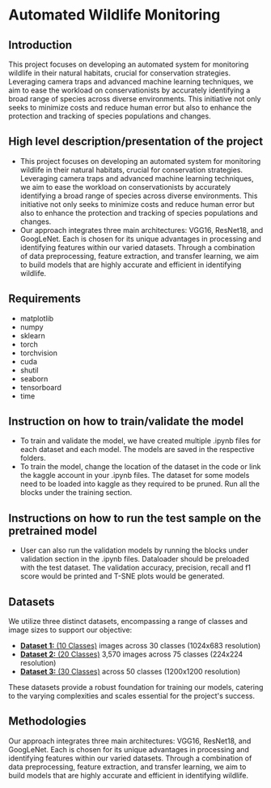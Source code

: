 # Automated Wildlife Monitoring

## Introduction
This project focuses on developing an automated system for monitoring wildlife in their natural habitats, crucial for conservation strategies. Leveraging camera traps and advanced machine learning techniques, we aim to ease the workload on conservationists by accurately identifying a broad range of species across diverse environments. This initiative not only seeks to minimize costs and reduce human error but also to enhance the protection and tracking of species populations and changes.

## High level description/presentation of the project
- This project focuses on developing an automated system for monitoring wildlife in their natural habitats, crucial for conservation strategies. Leveraging camera traps and advanced machine learning techniques, we aim to ease the workload on conservationists by accurately identifying a broad range of species across diverse environments. This initiative not only seeks to minimize costs and reduce human error but also to enhance the protection and tracking of species populations and changes.
- Our approach integrates three main architectures: VGG16, ResNet18, and GoogLeNet. Each is chosen for its unique advantages in processing and identifying features within our varied datasets. Through a combination of data preprocessing, feature extraction, and transfer learning, we aim to build models that are highly accurate and efficient in identifying wildlife. 
 
## Requirements                
- ⁠matplotlib      
- ⁠numpy               
- ⁠sklearn             
- ⁠torch              
- ⁠torchvision         
- ⁠cuda                
- ⁠shutil 
- ⁠seaborn
- ⁠tensorboard        
- ⁠time    

## Instruction on how to train/validate the model
- ⁠To train and validate the model, we have created multiple .ipynb files for each dataset and each model. The models are saved in the respective folders.
- ⁠To train the model, change the location of the dataset in the code or link the kaggle account in your .ipynb files. The dataset for some models need to be loaded into kaggle as they required to be pruned. Run all the blocks under the training section.

## Instructions on how to run the test sample on the pretrained model
- ⁠User can also run the validation models by running the blocks under validation section in the .ipynb files. Dataloader should be preloaded with the test dataset. The validation accuracy, precision, recall and f1 score would be printed and T-SNE plots would be generated.


## Datasets
We utilize three distinct datasets, encompassing a range of classes and image sizes to support our objective:
- [**Dataset 1:** (10 Classes)](https://www.kaggle.com/datasets/alessiocorrado99/animals10) images across 30 classes (1024x683 resolution)
- [**Dataset 2:** (20 Classes)](https://www.kaggle.com/datasets/iamsouravbanerjee/animal-image-dataset-90-different-animals) 
3,570 images across 75 classes (224x224 resolution)
- [**Dataset 3:** (30 Classes)](https://www.kaggle.com/datasets/asaniczka/mammals-image-classification-dataset-45-animals)
 across 50 classes (1200x1200 resolution)

These datasets provide a robust foundation for training our models, catering to the varying complexities and scales essential for the project's success.

## Methodologies
Our approach integrates three main architectures: VGG16, ResNet18, and GoogLeNet. Each is chosen for its unique advantages in processing and identifying features within our varied datasets. Through a combination of data preprocessing, feature extraction, and transfer learning, we aim to build models that are highly accurate and efficient in identifying wildlife.

